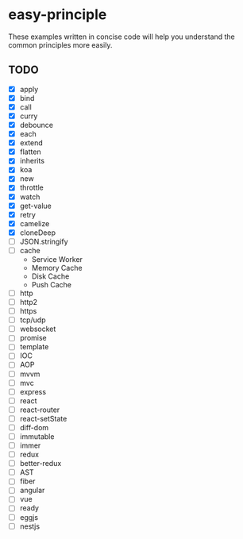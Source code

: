 # easy-principle

These examples written in concise code will help you understand the common principles more easily.

## TODO

- [x] apply
- [x] bind
- [x] call
- [x] curry
- [x] debounce
- [x] each
- [x] extend
- [x] flatten
- [x] inherits
- [x] koa
- [x] new
- [x] throttle
- [x] watch
- [x] get-value
- [x] retry
- [x] camelize
- [x] cloneDeep
- [ ] JSON.stringify
- [ ] cache
  - Service Worker
  - Memory Cache
  - Disk Cache
  - Push Cache
- [ ] http
- [ ] http2
- [ ] https
- [ ] tcp/udp
- [ ] websocket
- [ ] promise
- [ ] template
- [ ] IOC
- [ ] AOP
- [ ] mvvm
- [ ] mvc
- [ ] express
- [ ] react
- [ ] react-router
- [ ] react-setState
- [ ] diff-dom
- [ ] immutable
- [ ] immer
- [ ] redux
- [ ] better-redux
- [ ] AST
- [ ] fiber
- [ ] angular
- [ ] vue
- [ ] ready
- [ ] eggjs
- [ ] nestjs
